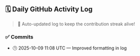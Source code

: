 ## 🗓️ Daily GitHub Activity Log

> 🤖 Auto-updated log to keep the contribution streak alive!

### ✅ Commits

- 🕒 2025-10-09 11:08 UTC — Improved formatting in log

